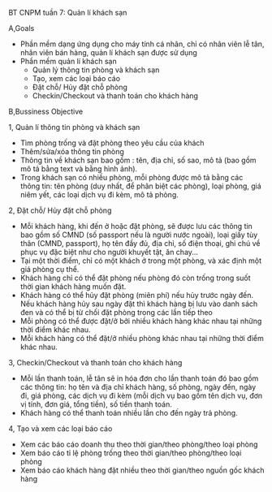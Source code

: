 BT CNPM tuần 7: Quản lí khách sạn

A,Goals
- Phần mềm dạng ứng dụng cho máy tính cá nhân, chỉ có nhân viên lễ tân, nhân viên bán hàng, quản lí khách sạn được sử dụng
- Phần mềm quản lí khách sạn
  + Quản lý thông tin phòng và khách sạn
  + Tạo, xem các loại báo cáo
  + Đặt chỗ/ Hủy đặt chỗ phòng
  + Checkin/Checkout và thanh toán cho khách hàng

B,Bussiness Objective

1, Quản lí thông tin phòng và khách sạn
- Tìm phòng trống và đặt phòng theo yêu cầu của khách
- Thêm/sửa/xóa thông tin phòng
- Thông tin về khách sạn bao gồm : tên, địa chỉ, số sao, mô tả (bao gồm mô tả bằng text và bằng hình ảnh).
- Trong khách sạn có nhiều phòng, mỗi phòng được mô tả bằng các thông tin: tên phòng (duy nhất, để phân biệt các phòng), loại phòng, giá niêm yết, các loại dịch vụ đi kèm, mô tả phòng.

2, Đặt chỗ/ Hủy đặt chỗ phòng
- Mỗi khách hàng, khi đến ở hoặc đặt phòng, sẽ được lưu các thông tin bao gồm số CMND (số passport nếu là người nước ngoài), loại giấy tùy thân (CMND, passport), họ tên đầy đủ, địa chỉ, số điện thoại, ghi chú về phục vụ đặc biệt như cho người khuyết tật, ăn chay...
- Tại một thời điểm, chỉ có một khách ở trong một phòng, và xác định một giá phòng cụ thể.
- Khách hàng chỉ có thể đặt phòng nếu phòng đó còn trống trong suốt thời gian khách hàng muốn đặt.
- Khách hàng có thể hủy đặt phòng (miên phí) nếu hủy trước ngày đến. Nếu khách hàng hủy sau ngày đặt thì khách hàng bị lưu vào danh sách đen và có thể bị từ chối đặt phòng trong các lần tiếp theo
- Mỗi phòng có thể được đặt/ở bởi nhiều khách hàng khác nhau tại những thời điểm khác nhau.
- Mỗi khách hàng có thể đặt/ở nhiều phòng khác nhau tại những thời điểm khác nhau.

3, Checkin/Checkout và thanh toán cho khách hàng
- Mỗi lần thanh toán, lễ tân sẽ in hóa đơn cho lần thanh toán đó bao gồm các thông tin: họ tên và địa chỉ khách hàng, số phòng, ngày đến, ngày đi, giá phòng, các dịch vụ đi kèm (mỗi dịch vụ bao gồm tên dịch vụ, đơn vị tính, đơn giá, tổng tiền), số tiền thanh toán.
- Khách hàng có thể thanh toán nhiều lần cho đến ngày trả phòng.

4, Tạo và xem các loại báo cáo
- Xem các báo cáo doanh thu theo thời gian/theo phòng/theo loại phòng
- Xem báo cáo tỉ lệ phòng trống theo thời gian/theo phòng/theo loại phòng
- Xem báo cáo khách hàng đặt nhiều theo thời gian/theo nguồn gốc khách hàng
